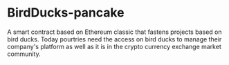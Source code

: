 # BirdDucks-pancake
A smart contract based on Ethereum classic that fastens projects based on bird ducks. Today pourtries need the access on bird ducks to manage their company's platform as well as it is in the crypto currency exchange market community.
